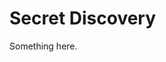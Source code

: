 [title]: # (Secret Discovery)
[tags]: # (XXX)
[priority]: # (3605)
# Secret Discovery
Something here.

